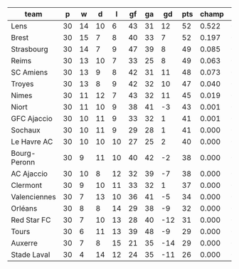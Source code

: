 |     team     | p  | w  | d  | l  | gf | ga | gd  | pts | champ | top2  | top3  | top4  |  5-7  | bot4  | bot3  | bot2  |
|--------------|----|----|----|----|----|----|-----|-----|-------|-------|-------|-------|-------|-------|-------|-------|
| Lens         | 30 | 14 | 10 |  6 | 43 | 31 |  12 |  52 | 0.522 | 0.740 | 0.855 | 0.925 | 0.071 | 0.000 | 0.000 | 0.000|
| Brest        | 30 | 15 |  7 |  8 | 40 | 33 |   7 |  52 | 0.197 | 0.436 | 0.625 | 0.758 | 0.218 | 0.000 | 0.000 | 0.000|
| Strasbourg   | 30 | 14 |  7 |  9 | 47 | 39 |   8 |  49 | 0.085 | 0.221 | 0.386 | 0.555 | 0.358 | 0.000 | 0.000 | 0.000|
| Reims        | 30 | 13 | 10 |  7 | 33 | 25 |   8 |  49 | 0.063 | 0.187 | 0.337 | 0.495 | 0.393 | 0.000 | 0.000 | 0.000|
| SC Amiens    | 30 | 13 |  9 |  8 | 42 | 31 |  11 |  48 | 0.073 | 0.208 | 0.361 | 0.526 | 0.379 | 0.000 | 0.000 | 0.000|
| Troyes       | 30 | 13 |  8 |  9 | 42 | 32 |  10 |  47 | 0.040 | 0.129 | 0.257 | 0.400 | 0.448 | 0.000 | 0.000 | 0.000|
| Nimes        | 30 | 11 | 12 |  7 | 43 | 32 |  11 |  45 | 0.019 | 0.071 | 0.150 | 0.263 | 0.479 | 0.000 | 0.000 | 0.000|
| Niort        | 30 | 11 | 10 |  9 | 38 | 41 |  -3 |  43 | 0.001 | 0.004 | 0.012 | 0.028 | 0.186 | 0.001 | 0.000 | 0.000|
| GFC Ajaccio  | 30 | 10 | 11 |  9 | 33 | 32 |   1 |  41 | 0.001 | 0.002 | 0.005 | 0.015 | 0.133 | 0.001 | 0.000 | 0.000|
| Sochaux      | 30 | 10 | 11 |  9 | 29 | 28 |   1 |  41 | 0.000 | 0.002 | 0.008 | 0.020 | 0.143 | 0.002 | 0.000 | 0.000|
| Le Havre AC  | 30 | 10 | 10 | 10 | 27 | 25 |   2 |  40 | 0.000 | 0.001 | 0.005 | 0.015 | 0.126 | 0.001 | 0.000 | 0.000|
| Bourg-Peronn | 30 |  9 | 11 | 10 | 40 | 42 |  -2 |  38 | 0.000 | 0.000 | 0.001 | 0.001 | 0.025 | 0.032 | 0.009 | 0.002|
| AC Ajaccio   | 30 | 10 |  8 | 12 | 32 | 39 |  -7 |  38 | 0.000 | 0.000 | 0.000 | 0.001 | 0.016 | 0.047 | 0.016 | 0.003|
| Clermont     | 30 |  9 | 10 | 11 | 33 | 32 |   1 |  37 | 0.000 | 0.000 | 0.000 | 0.001 | 0.022 | 0.039 | 0.013 | 0.003|
| Valenciennes | 30 |  7 | 13 | 10 | 36 | 41 |  -5 |  34 | 0.000 | 0.000 | 0.000 | 0.000 | 0.002 | 0.193 | 0.090 | 0.033|
| Orléans      | 30 |  8 |  8 | 14 | 29 | 38 |  -9 |  32 | 0.000 | 0.000 | 0.000 | 0.000 | 0.000 | 0.556 | 0.351 | 0.170|
| Red Star FC  | 30 |  7 | 10 | 13 | 28 | 40 | -12 |  31 | 0.000 | 0.000 | 0.000 | 0.000 | 0.000 | 0.653 | 0.465 | 0.269|
| Tours        | 30 |  6 | 11 | 13 | 39 | 48 |  -9 |  29 | 0.000 | 0.000 | 0.000 | 0.000 | 0.000 | 0.721 | 0.533 | 0.338|
| Auxerre      | 30 |  7 |  8 | 15 | 21 | 35 | -14 |  29 | 0.000 | 0.000 | 0.000 | 0.000 | 0.000 | 0.806 | 0.646 | 0.443|
| Stade Laval  | 30 |  4 | 14 | 12 | 24 | 35 | -11 |  26 | 0.000 | 0.000 | 0.000 | 0.000 | 0.000 | 0.949 | 0.877 | 0.740|
